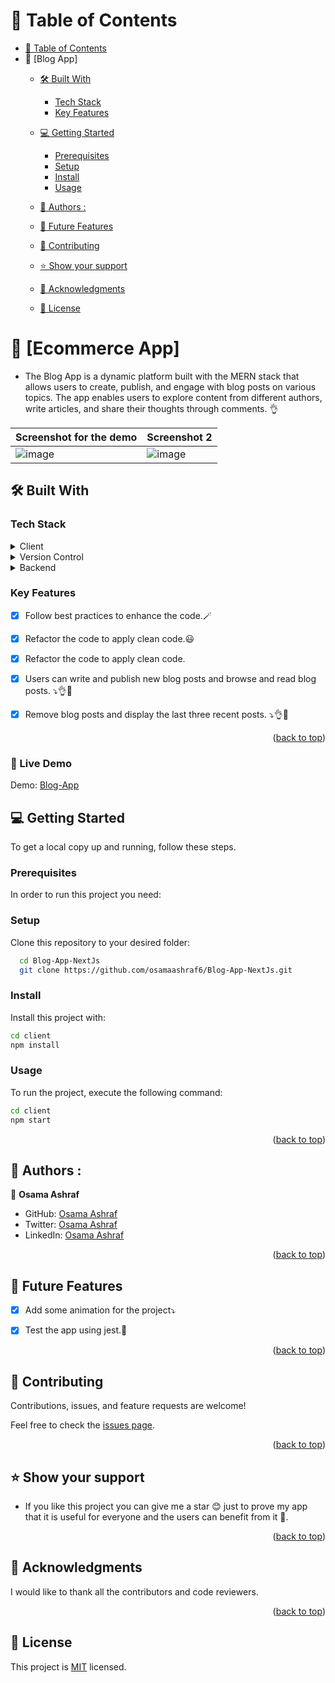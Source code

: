 <a name="readme-top"></a>


# 📗 Table of Contents

- [📗 Table of Contents](#-table-of-contents)
- 📖 \[Blog App\] 
  - [🛠 Built With ](#-built-with-)
    - [Tech Stack ](#tech-stack-)
    - [Key Features ](#key-features-)
  - [💻 Getting Started ](#-getting-started-)
    - [Prerequisites](#prerequisites)
    - [Setup](#setup)
    - [Install](#install)
    - [Usage](#usage)
    
  - [👥 Authors :  ](#-authors---)
  - [🔭 Future Features ](#-future-features-)
  - [🤝 Contributing ](#-contributing-)
  - [⭐️ Show your support ](#️-show-your-support-)
  - [🙏 Acknowledgments ](#-acknowledgments-)
  - [📝 License ](#-license-)

<!-- PROJECT DESCRIPTION -->

# 📖 [Ecommerce App] <a name="about-project"></a>

- The Blog App is a dynamic platform built with the MERN stack that allows users to create, publish, and engage with blog posts on various topics. The app enables users to explore content from different authors, write articles, and share their thoughts through comments. 👌



| Screenshot for the demo | Screenshot 2 |
| --- | --- |
| ![image](https://github.com/user-attachments/assets/bea342b9-2fde-4aa2-a18f-6584c08d8fc7) | ![image](https://github.com/user-attachments/assets/2dd76246-92cc-47be-b651-92e5391e8d4d) |





## 🛠 Built With <a name="built-with"></a>

### Tech Stack <a name="tech-stack"></a>


<details>
  <summary>Client</summary>
  <ul>
    <li>HTML</li>
    <li>CSS</li>
    <li>Tailwind Css</li>
    <li>Next JS</li>
  
  </ul>
</details>

<details>
 <summary>Version Control</summary>
  <ul>
    <li>Git</li>
    <li>GitHub</li>
  </ul>
</details>
<details>
 <summary>Backend</summary>
  <ul>
    <li>Node Js</li>
    <li>Express Js</li>
    <li>Mongoose</li>
  </ul>
</details>
 


### Key Features <a name="key-features"></a>



- [x] Follow best practices to enhance the code.🪄
- [x] Refactor the code to apply clean code.😃
- [x] Refactor the code to apply clean code.
- [x] Users can write and publish new blog posts and browse and read blog posts. ⤵👌💯
- [x] Remove blog posts and display the last three recent posts. ⤵👌💯 
 


<p align="right">(<a href="#readme-top">back to top</a>)</p>

 
### 🚀 Live Demo
 Demo: [Blog-App](https://blog-app-next-js-rose.vercel.app/)

 

## 💻 Getting Started <a name="getting-started"></a>



To get a local copy up and running, follow these steps.

### Prerequisites

In order to run this project you need:


### Setup

Clone this repository to your desired folder:


```sh
  cd Blog-App-NextJs
  git clone https://github.com/osamaashraf6/Blog-App-NextJs.git
```


### Install

Install this project with:
```sh
cd client
npm install
```

### Usage

To run the project, execute the following command:

```sh
cd client
npm start

```




<p align="right">(<a href="#readme-top">back to top</a>)</p>

<!-- AUTHORS -->

## 👥 Authors :  <a name="authors"></a>


👤 **Osama Ashraf**
- GitHub: [Osama Ashraf](https://github.com/osamaashraf6)
- Twitter: [Osama Ashraf](https://twitter.com/OsamaAshraf578?t=l75KjrhQgK4h-vSPfgk1gA&s=08)
- LinkedIn: [Osama Ashraf](https://www.linkedin.com/in/osama-salem-2a046b203)


<p align="right">(<a href="#readme-top">back to top</a>)</p>

<!-- FUTURE FEATURES -->

## 🔭 Future Features <a name="future-features"></a>


- [x] Add some animation for the project⤵️
- [x] Test the app using jest.💯 




<p align="right">(<a href="#readme-top">back to top</a>)</p>

<!-- CONTRIBUTING -->

## 🤝 Contributing <a name="contributing"></a>

Contributions, issues, and feature requests are welcome!

Feel free to check the [issues page](https://github.com/osamaashraf6/Blog-App-NextJs/issues).

<p align="right">(<a href="#readme-top">back to top</a>)</p>

<!-- SUPPORT -->

## ⭐️ Show your support <a name="support"></a>

- If you like this project you can give me a star 😊 just to prove my app that it is useful for everyone and the users can benefit from it 💯.


<p align="right">(<a href="#readme-top">back to top</a>)</p>

<!-- ACKNOWLEDGEMENTS -->

## 🙏 Acknowledgments <a name="acknowledgements"></a>


I would like to thank all the contributors and code reviewers.
<p align="right">(<a href="#readme-top">back to top</a>)</p>


<!-- LICENSE -->

## 📝 License <a name="license"></a>

This project is [MIT](https://github.com/osamaashraf6/Blog-App-NextJs#MIT-1-ov-file) licensed.
